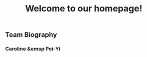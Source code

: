 <header>
<h1> Welcome to our homepage! </h1>
</header>
<h2> Team Biography </h2>
<h3> Caroline &emsp Pei-Yi </h3>

